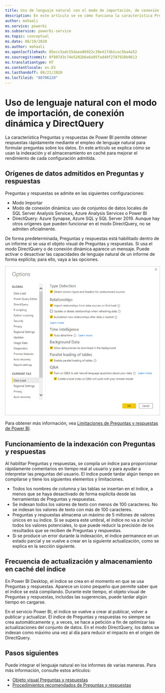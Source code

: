 ```yaml
---
title: Uso de lenguaje natural con el modo de importación, de conexión dinámica y DirectQuery
description: En este artículo se ve cómo funciona la característica Preguntas y respuestas con los diferentes tipos de orígenes de datos disponibles en Power BI. También se examinan los conceptos de indexación y almacenamiento en caché.
author: mohaali
ms.service: powerbi
ms.subservice: powerbi-service
ms.topic: conceptual
ms.date: 08/19/2020
ms.author: mohaali
ms.openlocfilehash: 85ecc5adc55daee86922c39e417db1cac5ba4a52
ms.sourcegitcommit: 0f807d3c74e5202b6e6a95fad49f2787928b9613
ms.translationtype: HT
ms.contentlocale: es-ES
ms.lasthandoff: 08/21/2020
ms.locfileid: "88706220"
---
```

# <a name="use-natural-language-with-import-live-connect-and-direct-query"></a>Uso de lenguaje natural con el modo de importación, de conexión dinámica y DirectQuery

La característica Preguntas y respuestas de Power BI permite obtener respuestas rápidamente mediante el empleo de lenguaje natural para formular preguntas sobre los datos. En este artículo se explica cómo se usan la indexación y el almacenamiento en caché para mejorar el rendimiento de cada configuración admitida.

## <a name="what-data-sources-are-supported-in-qa"></a>Orígenes de datos admitidos en Preguntas y respuestas

Preguntas y respuestas se admite en las siguientes configuraciones:

- Modo Importar
- Modo de conexión dinámica: uso de conjuntos de datos locales de SQL Server Analysis Services, Azure Analysis Services o Power BI
- DirectQuery: Azure Synapse, Azure SQL y SQL Server 2019. Aunque hay otros orígenes que pueden funcionar en el modo DirectQuery, no se admiten oficialmente.

De forma predeterminada, Preguntas y respuestas está habilitado dentro de un informe si se usa el objeto visual de Preguntas y respuestas. Si usa el modo DirectQuery o de conexión dinámica aparece un mensaje. Puede activar o desactivar las capacidades de lenguaje natural de un informe de forma explícita; para ello, vaya a las opciones.

![Opciones de escritorio de Preguntas y respuestas](media/qna-desktop-options.png)

Para obtener más información, vea [Limitaciones de Preguntas y respuestas de Power BI](q-and-a-limitations.md).

## <a name="how-does-indexing-work-with-qa"></a>Funcionamiento de la indexación con Preguntas y respuestas

Al habilitar Preguntas y respuestas, se compila un índice para proporcionar rápidamente comentarios en tiempo real al usuario y para ayudar a interpretar las preguntas del usuario. El índice puede tardar algún tiempo en compilarse y tiene los siguientes elementos y limitaciones.

- Todos los nombres de columna y las tablas se insertan en el índice, a menos que se haya desactivado de forma explícita desde las herramientas de Preguntas y respuestas.
- Se indexan todos los valores de texto con menos de 100 caracteres. No se indexan los valores de texto con más de 100 caracteres. 
- Preguntas y respuestas almacena un máximo de 5 millones de valores únicos en su índice. Si se supera este umbral, el índice no va a incluir todos los valores potenciales, lo que puede reducir la precisión de los resultados que se reciben de Preguntas y respuestas.
- Si se produce un error durante la indexación, el índice permanece en un estado parcial y se vuelve a crear en la siguiente actualización, como se explica en la sección siguiente.

## <a name="how-often-is-the-index-refreshed-and-cached"></a>Frecuencia de actualización y almacenamiento en caché del índice

En Power BI Desktop, el índice se crea en el momento en que se usa Preguntas y respuestas. Aparece un icono pequeño que permite saber que el índice se está compilando. Durante este tiempo, el objeto visual de Preguntas y respuestas, incluidas las sugerencias, puede tardar algún tiempo en cargarse.

En el servicio Power BI, el índice se vuelve a crear al publicar, volver a publicar y actualizar. El índice de Preguntas y respuestas no siempre se crea automáticamente y, a veces, se hace a petición a fin de optimizar las actualizaciones del conjunto de datos. En el modo DirectQuery, los datos se indexan como máximo una vez al día para reducir el impacto en el origen de DirectQuery.

## <a name="next-steps"></a>Pasos siguientes

Puede integrar el lenguaje natural en los informes de varias maneras. Para más información, consulte estos artículos:

* [Objeto visual Preguntas y respuestas](../visuals/power-bi-visualization-q-and-a.md)
* [Procedimientos recomendados de Preguntas y respuestas](q-and-a-best-practices.md)
